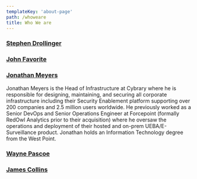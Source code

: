 ```yaml
---
templateKey: 'about-page'
path: /whoweare
title: Who We are
---
```

### [Stephen Drollinger](https://github.com/)



### [John Favorite](https://github.com/OldCrowEW)



### [Jonathan Meyers](https://github.com/jmymy)

Jonathan Meyers is the Head of Infrastructure at Cybrary where he is responsible for designing, maintaining, and securing all corporate infrastructure including their Security Enablement platform supporting over 200 companies and 2.5 million users worldwide. He previously worked as a Senior DevOps and Senior Operations Engineer at Forcepoint (formally RedOwl Analytics prior to their acquisition) where he oversaw the operations and deployment of their hosted and on-prem UEBA/E-Surveillance product. Jonathan holds an Information Technology degree from the West Point.

### [Wayne Pascoe](https://github.com/WTPascoe)



### [James Collins](https://github.com/jracollins)


